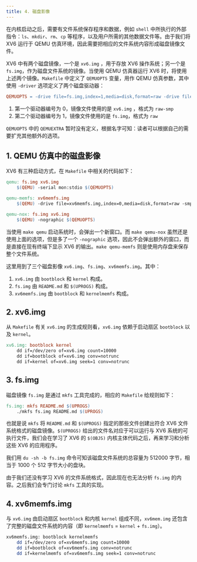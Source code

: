 ```yaml
---
title: 4. 磁盘影像
---
```


在内核启动之后，需要有文件系统保存程序和数据，例如 `shell` 中所执行的外部指令：`ls`、`mkdir`、`rm`、`cp` 等程序，以及用户所需的其他数据文件等。由于我们将 XV6 运行于 QEMU 仿真环境，因此需要把相应的文件系统内容形成磁盘镜像文件。

XV6 中有两个磁盘镜像，一个是 `xv6.img` ，用于存放 XV6 操作系统；另一个是 `fs.img`，作为磁盘文件系统的镜像。当使用 QEMU 仿真器运行 XV6 时，将使用上述两个镜像。`Makefile` 中定义了 `QEMUOPTS` 变量，用作 QEMU 仿真参数，其中使用 `-driver` 选项定义了两个磁盘驱动器：

```makefile
QEMUOPTS = -drive file=fs.img,index=1,media=disk,format=raw -drive file=xv6.img,index=0,media=disk,format=raw -smp $(CPUS) -m 512 $(QEMUEXTRA)
```

1. 第一个驱动器编号为 0，镜像文件使用的是 `xv6.img` ，格式为 `raw-smp`
2. 第二个驱动器编号为 1，镜像文件使用的是 `fs.img`，格式为 `raw`

`QEMUOPTS` 中的 `QEMUEXTRA` 暂时没有定义，根据名字可知：读者可以根据自己的需要扩充其他额外的选项。

## 1. QEMU 仿真中的磁盘影像

XV6 有三种启动方式，在 `Makefile` 中相关的代码如下：

```makefile
qemu: fs.img xv6.img
    $(QEMU) -serial mon:stdio $(QEMUOPTS)

qemu-memfs: xv6memfs.img
    $(QEMU) -drive file=xv6memfs.img,index=0,media=disk,format=raw -smp $(CPUS) -m 256

qemu-nox: fs.img xv6.img
    $(QEMU) -nographic $(QEMUOPTS)
```

当使用 `make qemu` 启动系统时，会弹出一个新窗口。而 `make qemu-nox` 虽然还是使用上面的选项，但是多了一个 `-nographic` 选项，因此不会弹出额外的窗口，而是直接在现有终端下显示 XV6 的输出。`make qemu-memfs` 则是使用内存盘来保存整个文件系统。

这里用到了三个磁盘影像 `xv6.img`、`fs.img`、`xv6memfs.img`。其中：

1. `xv6.img` 由 `bootblock` 和 `kernel` 构成。
2. `fs.img` 由 `README.md` 和 `$(UPROGS)` 构成。
3. `xv6memfs.img` 由 `bootblock` 和 `kernelmemfs` 构成。

## 2. xv6.img

从 `Makefile` 有关 `xv6.img` 的生成规则看，`xv6.img` 依赖于启动扇区 `bootblock` 以及 `kernel`。

```makefile
xv6.img: bootblock kernel
    dd if=/dev/zero of=xv6.img count=10000
    dd if=bootblock of=xv6.img conv=notrunc
    dd if=kernel of=xv6.img seek=1 conv=notrunc
```

## 3. fs.img

磁盘镜像 `fs.img` 是通过 `mkfs` 工具完成的，相应的 `Makefile` 给规则如下：

```makefile
fs.img: mkfs README.md $(UPROGS)
    ./mkfs fs.img README.md $(UPROGS)
```

也就是说 `mkfs` 将 `README.md` 和 `$(UPROGS)` 指定的那些文件创建出符合 XV6 文件系统格式的磁盘镜像。`$(UPROGS)` 给出的文件名对应于可以运行与 XV6 系统的可执行文件，我们会在学习了 XV6 的 `$(OBJS)` 内核主体代码之后，再来学习和分析这些 XV6 的应用程序。

我们用 `du -sh -b fs.img` 命令可知该磁盘文件系统的总容量为 512000 字节，相当于 1000 个 512 字节大小的盘块。

由于我们还没有学习 XV6 的文件系统格式，因此现在也无法分析 `fs.img` 的内容。之后我们会专门讨论 `mkfs` 工具的实现。

## 4. xv6memfs.img

与 `xv6.img` 由启动扇区 `bootblock` 和内核 `kernel` 组成不同，`xv6mem.img` 还包含了完整的磁盘文件系统的内容（即 `kernelmemfs` = `kernel` + `fs.img`）。

```bash
xv6memfs.img: bootblock kernelmemfs
    dd if=/dev/zero of=xv6memfs.img count=10000
    dd if=bootblock of=xv6memfs.img conv=notrunc
    dd if=kernelmemfs of=xv6memfs.img seek=1 conv=notrunc
```

